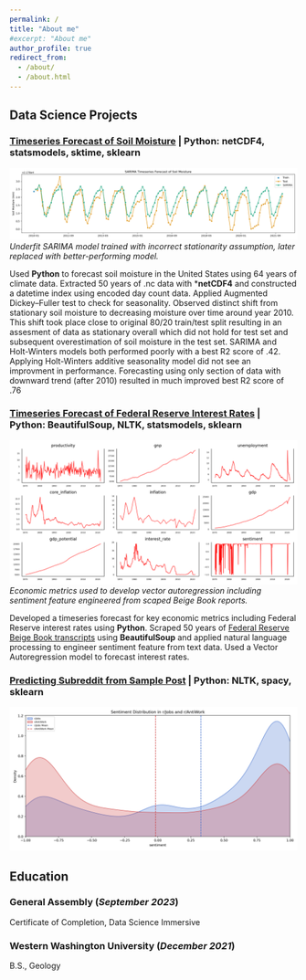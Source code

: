 ```yaml
---
permalink: /
title: "About me"
#excerpt: "About me"
author_profile: true
redirect_from: 
  - /about/
  - /about.html
---
```

## Data Science Projects
### [Timeseries Forecast of Soil Moisture](https://github.com/DanielGroneberg/Climate_Group_Project) | Python: netCDF4, statsmodels, sktime, sklearn 
![SARIMA Model](/images/Sarima_overall.png)
*Underfit SARIMA model trained with incorrect stationarity assumption, later replaced with better-performing model.*

Used **Python** to forecast soil moisture in the United States using 64 years of climate data. Extracted 50 years of .nc data with ***netCDF4** and constructed a datetime index using encoded day count data. Applied Augmented Dickey–Fuller test to check for seasonality. Observed distinct shift from stationary soil moisture to decreasing moisture over time around year 2010. This shift took place close to original 80/20 train/test split resulting in an assesment of data as stationary overall which did not hold for test set and subsequent overestimation of soil moisture in the test set. SARIMA and Holt-Winters models both performed poorly with a best R2 score of .42. Applying Holt-Winters additive seasonality model did not see an improvment in performance. Forecasting using only section of data with downward trend (after 2010) resulted in much improved best R2 score of .76


### [Timeseries Forecast of Federal Reserve Interest Rates](https://github.com/DanielGroneberg/DSI-Project-5) | Python: BeautifulSoup, NLTK, statsmodels, sklearn
![Economic Metrics](/images/plots.png)
*Economic metrics used to develop vector autoregression including sentiment feature engineered from scaped Beige Book reports.*

Developed a timeseries forecast for key economic metrics including Federal Reserve interest rates using **Python**. Scraped 50 years of [Federal Reserve Beige Book transcripts](https://www.minneapolisfed.org/region-and-community/regional-economic-indicators/beige-book-archive) using **BeautifulSoup** and applied natural language processing to engineer sentiment feature from text data. Used a Vector Autoregression model to forecast interest rates.


### [Predicting Subreddit from Sample Post](https://github.com/DanielGroneberg/project-3) | Python: NLTK, spacy, sklearn
![Economic Metrics](/images/sentiment_distribution_by_sub.png)


## Education
### General Assembly (_September 2023_)
Certificate of Completion, Data Science Immersive 


### Western Washington University (_December 2021_)
B.S., Geology
